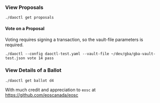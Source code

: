 

### View Proposals
```
./daoctl get proposals
```
#### Vote on a Proposal
Voting requires signing a transaction, so the vault-file parameters is required.
```
./daoctl --config daoctl-test.yaml --vault-file ~/dev/gba/gba-vault-test.json vote 14 pass
```
### View Details of a Ballot
```
./daoctl get ballot d4
```

With much credit and appreciation to ```eosc``` at https://github.com/eoscanada/eosc
